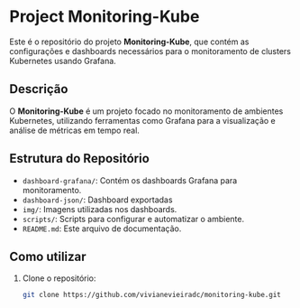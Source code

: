 # Project Monitoring-Kube

Este é o repositório do projeto **Monitoring-Kube**, que contém as configurações e dashboards necessários para o monitoramento de clusters Kubernetes usando Grafana.

## Descrição

O **Monitoring-Kube** é um projeto focado no monitoramento de ambientes Kubernetes, utilizando ferramentas como Grafana para a visualização e análise de métricas em tempo real.

## Estrutura do Repositório

- `dashboard-grafana/`: Contém os dashboards Grafana para monitoramento.
- `dashboard-json/`: Dashboard exportadas
- `img/`: Imagens utilizadas nos dashboards.
- `scripts/`: Scripts para configurar e automatizar o ambiente.
- `README.md`: Este arquivo de documentação.

## Como utilizar

1. Clone o repositório:
   ```bash
   git clone https://github.com/vivianevieiradc/monitoring-kube.git
